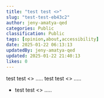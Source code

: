 ```yaml
---
title: "test test <>"
slug: "test-test-eb43c2"
author: jeny-amatya-qed
categories: Public
classification: Public
tags: [opinion,about,accessibility]
date: 2025-01-22 06:13:13 
updatedBy: jeny-amatya-qed
updated: 2025-01-22 21:40:13 
likes: 0
---
```


test test <> .....
test test <> .....

* test test <> .....